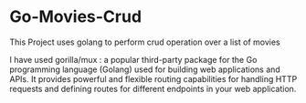 # Go-Movies-Crud

This Project uses golang to perform crud operation over a list of movies

I have used gorilla/mux : a popular third-party package for the Go programming language (Golang) used for building web applications and APIs. 
It provides powerful and flexible routing capabilities for handling HTTP requests and defining routes for different endpoints in your web application.
